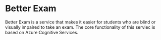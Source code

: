# Better Exam
Better Exam is a service that makes it easier for students who are blind or visually impaired to take an exam. The core functionality of this serviec is based on Azure Cognitive Services. 
